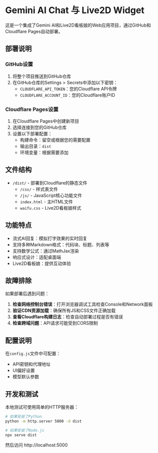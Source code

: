 # Gemini AI Chat 与 Live2D Widget

这是一个集成了Gemini AI和Live2D看板娘的Web应用项目，通过GitHub和Cloudflare Pages自动部署。

## 部署说明

### GitHub设置

1. 将整个项目推送到GitHub仓库
2. 在GitHub仓库的Settings > Secrets中添加以下密钥：
   - `CLOUDFLARE_API_TOKEN`：您的Cloudflare API令牌
   - `CLOUDFLARE_ACCOUNT_ID`：您的Cloudflare账户ID

### Cloudflare Pages设置

1. 在Cloudflare Pages中创建新项目
2. 选择连接到您的GitHub仓库
3. 设置以下部署配置：
   - 构建命令：留空或根据您的需要配置
   - 输出目录：`dist`
   - 环境变量：根据需要添加

## 文件结构

- `/dist/` - 部署到Cloudflare的静态文件
  - `/css/` - 样式表文件
  - `/js/` - JavaScript核心功能文件
  - `index.html` - 主HTML文件
  - `waifu.css` - Live2D看板娘样式

## 功能特点

- 流式AI回复：模拟打字效果的实时回复
- 支持多种Markdown格式：代码块、标题、列表等
- 支持数学公式：通过MathJax渲染
- 响应式设计：适配桌面端
- Live2D看板娘：提供互动体验

## 故障排除

如果部署后遇到问题：

1. **检查网络控制台错误**：打开浏览器调试工具检查Console和Network面板
2. **验证CDN资源加载**：确保所有JS和CSS文件正确加载
3. **查看Cloudflare构建日志**：检查自动部署过程是否有错误
4. **检查跨域问题**：API请求可能受到CORS限制

## 配置说明

在`config.js`文件中可配置：
- API密钥和代理地址
- UI偏好设置
- 模型默认参数

## 开发和测试

本地测试可使用简单的HTTP服务器：

```bash
# 如果安装了Python
python -m http.server 5000 -d dist

# 如果安装了Node.js
npx serve dist
```

然后访问 http://localhost:5000
